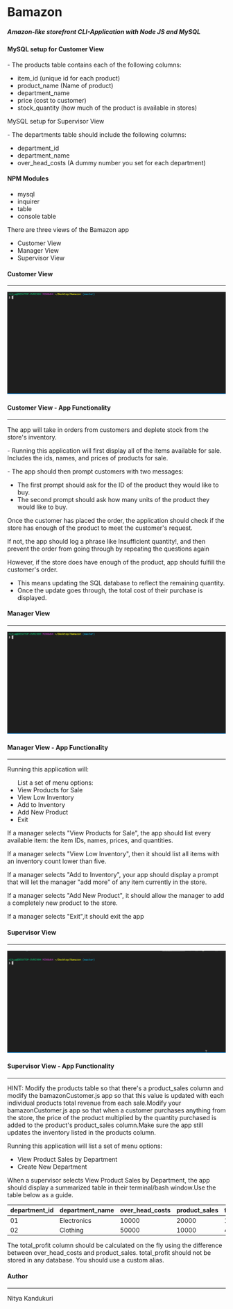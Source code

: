 <h1>Bamazon</h1>
<h5>Amazon-like storefront CLI-Application with Node JS and MySQL</h5>
<h4>MySQL setup for Customer View</h4>
<p>- The products table contains each of the following columns:</p>
<ul>
<li>item_id (unique id for each product)</li>
<li>product_name (Name of product)</li>
<li>department_name</li>
<li>price (cost to customer)</li>
<li>stock_quantity (how much of the product is available in stores)</li>
</ul>
<p>MySQL setup for Supervisor View</p>
<p>- The departments table should include the following columns:</p>
<ul>
<li>department_id</li>
<li>department_name</li>
<li>over_head_costs (A dummy number you set for each department)</li>
</ul>
<h4>NPM Modules</h4>
<ul>
<li>mysql</li>
<li>inquirer</li>
<li>table</li>
<li>console table</li>
</ul>
<p>There are three views of the Bamazon app</p>
<ul>
<li>Customer View</li>
<li>Manager View</li>
<li>Supervisor View</li>
</ul>
<h4>Customer View</h4>
<hr>
<img src="customer.gif" alt="Bamazon Customer View">
<h4>Customer View - App Functionality</h4>
<hr>
<p>The app will take in orders from customers and deplete stock from the store's inventory. </p>

<p>- Running this application will first display all of the items available for sale. Includes the ids, names, and prices of products for sale.</p>
<p>- The app should then prompt customers with two messages:</p>
<ul><li>The first prompt should ask for the ID of the product they would like to buy.</li>
<li>The second prompt should ask how many units of the product they would like to buy.</li></ul>
<p>Once the customer has placed the order, the application should check if the store has enough of the product to meet the customer's request.</p>
<p>If not, the app should log a phrase like Insufficient quantity!, and then prevent the order from going through by repeating the questions again</p>
<p>However, if the store does have enough of the product, app should fulfill the customer's order.</p>
<ul><li>This means updating the SQL database to reflect the remaining quantity.</li>
<li>Once the update goes through, the total cost of their purchase is displayed.</li></ul>
<h4>Manager View</h4>
<hr>
<img src="manager.gif" alt="Bamazon Manager View">
<h4>Manager View - App Functionality</h4>
<hr>
<p> Running this application will:</p>
<ul>List a set of menu options:
<li>View Products for Sale</li>
<li>View Low Inventory</li>
<li>Add to Inventory</li>
<li>Add New Product</li>
<li>Exit</li></ul>
<p>If a manager selects "View Products for Sale", the app should list every available item: the item IDs, names, prices, and quantities.</p>
<p>If a manager selects "View Low Inventory", then it should list all items with an inventory count lower than five.</p>
<p>If a manager selects "Add to Inventory", your app should display a prompt that will let the manager "add more" of any item currently in the store.</p>
<p>If a manager selects "Add New Product", it should allow the manager to add a completely new product to the store.</p>
<p>If a manager selects "Exit",it should exit the app</p>
<h4>Supervisor View</h4>
<hr>
<img src="supervisor.gif" alt="Bamazon Supervisor View">
<h4>Supervisor View - App Functionality</h4>
<hr>
<p>HINT: Modify the products table so that there's a product_sales column and modify the bamazonCustomer.js app so that this value is updated with each individual products total revenue from each sale.Modify your bamazonCustomer.js app so that when a customer purchases anything from the store, the price of the product multiplied by the quantity purchased is added to the product's product_sales column.Make sure the app still updates the inventory listed in the products column.</p>
<p>Running this application will list a set of menu options:
<ul>
<li>View Product Sales by Department</li>
<li>Create New Department</li>
</ul>
<p>When a supervisor selects View Product Sales by Department, the app should display a summarized table in their terminal/bash window.Use the table below as a guide. </p>
<table>
<thead>
<th>department_id</th>
<th>department_name</th>
<th>over_head_costs</th>
<th>product_sales</th>
<th>total_profit</th>
</thead>
<tbody>
<tr>
<td>01 </td>
<td>Electronics </td>
<td>10000 </td>
<td>20000 </td>
<td>10000 </td>
</tr>
<tr>
<td>02 </td>
<td>Clothing </td>
<td>50000 </td>
<td>10000 </td>
<td>40000 </td>
</tr>
</tbody>
</table>
<p>The total_profit column should be calculated on the fly using the difference between over_head_costs and product_sales. total_profit should not be stored in any database. You should use a custom alias.</p>
<h4>Author</h4>
<hr>
<p>Nitya Kandukuri</p>
